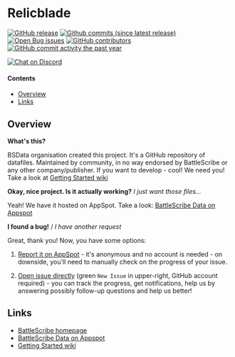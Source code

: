Relicblade
==================

[![GitHub release](https://img.shields.io/github/release/BSData/relicblade.svg?style=flat-square)](https://github.com/BSData/relicblade/releases/latest)
[![Github commits (since latest release)](https://img.shields.io/github/commits-since/BSData/relicblade/latest.svg?style=flat-square)](https://github.com/BSData/relicblade/releases)
[![Open Bug issues](https://img.shields.io/github/issues/BSData/relicblade/bug.svg?style=flat-square&label=bugs)](https://github.com/BSData/relicblade/issues?q=is%3Aissue+is%3Aopen+label%3Abug)
[![GitHub contributors](https://img.shields.io/github/contributors/BSData/relicblade.svg?style=flat-square)](https://github.com/BSData/relicblade/graphs/contributors)
[![GitHub commit activity the past year](https://img.shields.io/github/commit-activity/y/BSData/relicblade.svg?style=flat-square)](https://github.com/BSData/relicblade/pulse/monthly)

[![Chat on Discord](https://img.shields.io/discord/558412685981777922.svg?logo=discord&style=popout-square)](https://discord.gg/KqPVhds)

#### Contents ####

* [Overview][]
* [Links][]

## Overview ##
[Overview]: #overview

__What's this?__

BSData organisation created this project. It's a GitHub repository of datafiles.
Maintained by community, in no way endorsed by BattleScribe or any other company/publisher. If you want
to develop - cool! We need you! Take a look at [Getting Started wiki][]

__Okay, nice project. Is it actually working?__ _I just want those files..._

Yeah! We have it hosted on AppSpot. Take a look: [BattleScribe Data on Appspot][]

__I found a bug!__ / *I have another request*

Great, thank you! Now, you have some options:

1. [Report it on AppSpot][] - it's anonymous and no account is needed - on downside, you'll need to manually check on the progress of your issue.

2. [Open issue directly][] (green `New Issue` in upper-right, GitHub account required) - you can track the progress, get notifications, help us by answering possibly follow-up questions and help us better!

## Links ##
[Links]: #links

* [BattleScribe homepage][]
* [BattleScribe Data on Appspot][]
* [Getting Started wiki][]

[Report it on Appspot]: http://battlescribedata.appspot.com/#/repo/Relicblade
[Open Issue directly]: https://github.com/BSData/relicblade/issues
[BattleScribe homepage]: http://www.battlescribe.net/
[BattleScribe Data on Appspot]: http://battlescribedata.appspot.com/#/repos
[Getting Started wiki]: https://github.com/BSData/catalogue-development/wiki/Getting-Started#contributing
